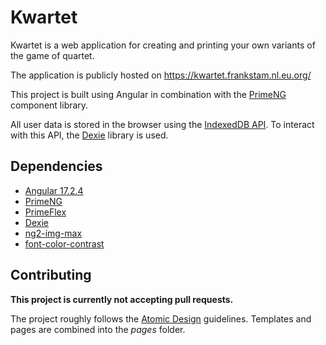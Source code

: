 # Kwartet

Kwartet is a web application for creating and printing your own variants of the game of quartet.

The application is publicly hosted on https://kwartet.frankstam.nl.eu.org/

This project is built using Angular in combination with the [PrimeNG](https://primeng.org/) component library.

All user data is stored in the browser using the [IndexedDB API](https://developer.mozilla.org/en-US/docs/Web/API/IndexedDB_API). To interact with this API, the [Dexie](https://dexie.org/) library is used.

## Dependencies
- [Angular 17.2.4](https://angular.io/)
- [PrimeNG](https://primeng.org/)
- [PrimeFlex](https://primeflex.org/)
- [Dexie](https://dexie.org/)
- [ng2-img-max](https://www.npmjs.com/package/ng2-img-max)
- [font-color-contrast](https://www.npmjs.com/package/font-color-contrast)

## Contributing

**This project is currently not accepting pull requests.**

The project roughly follows the [Atomic Design](https://bradfrost.com/blog/post/atomic-web-design/) guidelines. Templates and pages are combined into the _pages_ folder.
